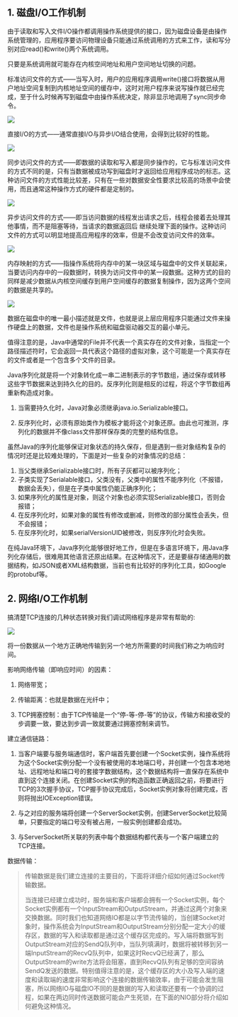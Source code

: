 ## 1. 磁盘I/O工作机制

由于读取和写入文件I/O操作都调用操作系统提供的接口，因为磁盘设备是由操作系统管理的，应用程序要访问物理设备只能通过系统调用的方式来工作，读和写分别对应read()和write()两个系统调用。

只要是系统调用就可能存在内核空间地址和用户空间地址切换的问题。

标准访问文件的方式——当写入时，用户的应用程序调用write()接口将数据从用户地址空间复制到内核地址空间的缓存中，这时对用户程序来说写操作就已经完成，至于什么时候再写到磁盘中由操作系统决定，除非显示地调用了sync同步命令。

![](https://chua-n.gitee.io/blog-images/notebooks/JavaWeb/后端/13.png)

直接I/O的方式——通常直接I/O与异步I/O结合使用，会得到比较好的性能。

![](https://chua-n.gitee.io/blog-images/notebooks/JavaWeb/后端/14.png)

同步访问文件的方式——即数据的读取和写入都是同步操作的，它与标准访问文件的方式不同的是，只有当数据被成功写到磁盘时才返回给应用程序成功的标志。这种访问文件的方式性能比较差，只有在一些对数据安全性要求比较高的场景中会使用，而且通常这种操作方式的硬件都是定制的。

![](https://chua-n.gitee.io/blog-images/notebooks/JavaWeb/后端/15.png)

异步访问文件的方式——即当访问数据的线程发出请求之后，线程会接着去处理其他事情，而不是阻塞等待，当请求的数据返回后 继续处理下面的操作。这种访问文件的方式可以明显地提高应用程序的效率，但是不会改变访问文件的效率。

![](https://chua-n.gitee.io/blog-images/notebooks/JavaWeb/后端/16.png)

内存映射的方式——指操作系统将内存中的某一块区域与磁盘中的文件关联起来，当要访问内存中的一段数据时，转换为访问文件中的某一段数据。这种方式的目的同样是减少数据从内核空间缓存到用户空间缓存的数据复制操作，因为这两个空间的数据是共享的。

![](https://chua-n.gitee.io/blog-images/notebooks/JavaWeb/后端/17.png)

数据在磁盘中的唯一最小描述就是文件，也就是说上层应用程序只能通过文件来操作硬盘上的数据，文件也是操作系统和磁盘驱动器交互的最小单元。

值得注意的是，Java中通常的File并不代表一个真实存在的文件对象，当指定一个路径描述符时，它会返回一具代表这个路径的虚拟对象，这个可能是一个真实存在的文件或者是一个包含多个文件的目录。

Java序列化就是将一个对象转化成一串二进制表示的字节数组，通过保存或转移这些字节数据来达到持久化的目的。反序列化则是相反的过程，将这个字节数组再重新构造成对象。

1. 当需要持久化时，Java对象必须继承java.io.Serializable接口。

2. 反序列化时，必须有原始类作为模板才能将这个对象还原。由此也可推测，序列化的数据并不像class文件那样保存类的完整的结构信息。

虽然Java的序列化能够保证对象状态的持久保存，但是遇到一些对象结构复杂的情况时还是比较难处理的，下面是对一些复杂的对象情况的总结：

1. 当父类继承Serializable接口时，所有子灰都可以被序列化；
2. 子类实现了Serialable接口，父类没有，父类中的属性不能序列化（不报错，数据会丢失），但是在子类中属性仍能正确序列化；
3. 如果序列化的属性是对象，则这个对象也必须实现Serializable接口，否则会报错；
4. 在反序列化时，如果对象的属性有修改或删减，则修改的部分属性会丢失，但不会报错；
5. 在反序列化时，如果serialVersionUID被修改，则反序列化时会失败。

在纯Java环境下，Java序列化能够很好地工作，但是在多语言环境下，用Java序列化存储后，很难用其他语言还原出结果。在这种情况下，还是要昼存储通用的数据结构，如JSON或者XML结构数据，当前也有比较好的序列化工具，如Google的protobuf等。

## 2. 网络I/O工作机制

搞清楚TCP连接的几种状态转换对我们调试网络程序是非常有帮助的:

![](https://chua-n.gitee.io/blog-images/notebooks/JavaWeb/后端/18.png)

将一份数据从一个地方正确地传输到另一个地方所需要的时间我们称之为响应时间。

影响网络传输（即响应时间）的因素：

1. 网络带宽；

2. 传输距离：也就是数据在光纤中；

3. TCP拥塞控制：由于TCP传输是一个“停-等-停-等”的协议，传输方和接收受的步调要一致，要达到步调一致就要通过拥塞控制来调节。

建立通信链路：

1. 当客户端要与服务端通信时，客户端首先要创建一个Socket实例，操作系统将为这个Socket实例分配一个没有被使用的本地端口号，并创建一个包含本地地址、远程地址和端口号的套接字数据结构，这个数据结构将一直保存在系统中直到这个连接关闭。在创建Socket实例的构造函数正确返回之前，将要进行TCP的3次握手协议，TCP握手协议完成后，Socket实例对象将创建完成，否则将抛出IOException错误。

2. 与之对应的服务端将创建一个ServerSocket实例，创建ServerSocket比较简单，只要指定的端口号没有被占用，一般实例创建都会成功。

3. 与ServerSocket所关联的列表中每个数据结构都代表与一个客户端建立的TCP连接。

数据传输：

> 传输数据是我们建立连接的主要目的，下面将详细介绍如何通过Socket传输数据。
>
> 当连接已经建立成功时，服务端和客户端都会拥有一个Socket实例，每个Socket实例都有一个InputStream和OutputStream，并通过这两个对象来交换数据。同时我们也知道网络IO都是以字节流传输的，当创建Socket对象时，操作系统会为InputStream和OutputStream分别分配一定大小的缓存区，数据的写入和读取都是通过这个缓存区完成的。写入端将数据写到OutputStream对应的SendQ队列中，当队列填满时，数据将被转移到另一端InputStream的RecvQ队列中，如果这时RecvQ已经满了，那么OutputStream的write方法将会阻塞，直到RecvQ队列有足够的空间容纳SendQ发送的数据。特别值得注意的是，这个缓存区的大小及写入端的速度和读取端的速度非常影响这个连接的数据传输效率，由于可能会发生阻塞，所以网络IO与磁盘IO不同的是数据的写入和读取还要有一个协调的过程，如果在两边同时传送数据可能会产生死锁，在下面的NIO部分将介绍如何避免这种情况。

